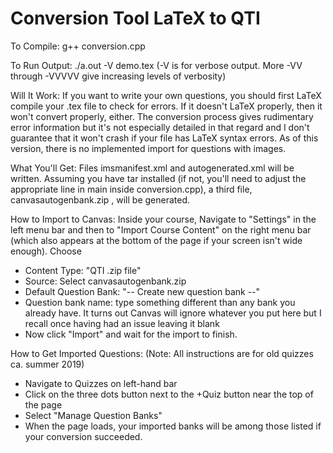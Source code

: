 # Conversion Tool LaTeX to QTI

To Compile: g++ conversion.cpp

To Run Output: ./a.out -V demo.tex   (-V is for verbose output. More -VV through -VVVVV give increasing levels of verbosity)

Will It Work: If you want to write your own questions, you should first LaTeX compile your .tex file to check for errors. If it doesn't
LaTeX properly, then it won't convert properly, either. The conversion process gives rudimentary error information but it's not
especially detailed in that regard and I don't guarantee that it won't crash if your file has LaTeX syntax errors. As of this version, there is no implemented import for questions with images.

What You'll Get: Files imsmanifest.xml and autogenerated.xml will be written. Assuming you have tar installed (if not, you'll need
to adjust the appropriate line in main inside conversion.cpp), a third file, canvasautogenbank.zip , will be generated.

How to Import to Canvas: Inside your course, Navigate to "Settings" in the left menu bar and then to "Import Course Content" on the
right menu bar (which also appears at the bottom of the page if your screen isn't wide enough).  Choose

* Content Type: "QTI .zip file"
* Source: Select canvasautogenbank.zip
* Default Question Bank: "-- Create new question bank --"
* Question bank name: type something different than any bank you already have. It turns out Canvas will ignore whatever you put here
  but I recall once having had an issue leaving it blank
* Now click "Import" and wait for the import to finish.

How to Get Imported Questions: (Note: All instructions are for old quizzes ca. summer 2019) 
* Navigate to Quizzes on left-hand bar
* Click on the three dots button next to the +Quiz button near the top of the page
* Select "Manage Question Banks"
* When the page loads, your imported banks will be among those listed if your conversion succeeded.




